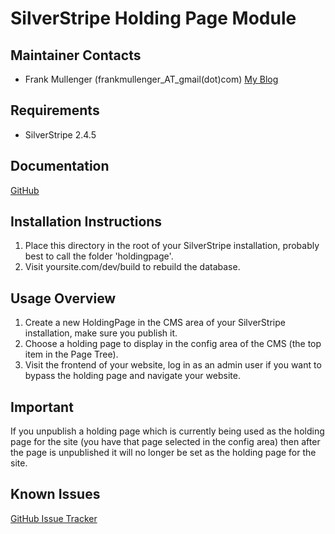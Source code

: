 SilverStripe Holding Page Module
================================

Maintainer Contacts
-------------------
*  Frank Mullenger (frankmullenger_AT_gmail(dot)com)
   [My Blog](http://deadlytechnology.com)

Requirements
------------
* SilverStripe 2.4.5

Documentation
-------------
[GitHub](https://github.com/frankmullenger/silverstripe-holdingpage)

Installation Instructions
-------------------------
1. Place this directory in the root of your SilverStripe installation, probably best to call the folder 'holdingpage'.
2. Visit yoursite.com/dev/build to rebuild the database.

Usage Overview
--------------
1. Create a new HoldingPage in the CMS area of your SilverStripe installation, make sure you publish it.
2. Choose a holding page to display in the config area of the CMS (the top item in the Page Tree).
3. Visit the frontend of your website, log in as an admin user if you want to bypass the holding page and navigate your website.

Important
---------
If you unpublish a holding page which is currently being used as the holding page for the site 
(you have that page selected in the config area) then after the page is unpublished it will no longer be set 
as the holding page for the site.

Known Issues
------------
[GitHub Issue Tracker](https://github.com/frankmullenger/silverstripe-holdingpage/issues)
